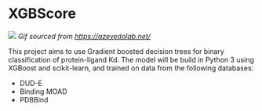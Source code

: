 # XGBScore

![](Images/docking.gif)
*Gif sourced from https://azevedolab.net/*

This project aims to use Gradient boosted decision trees for binary classification of protein-ligand Kd. The model will be build in Python 3 using XGBoost and scikit-learn, and trained on data from the following databases:
- DUD-E
- Binding MOAD
- PDBBind
